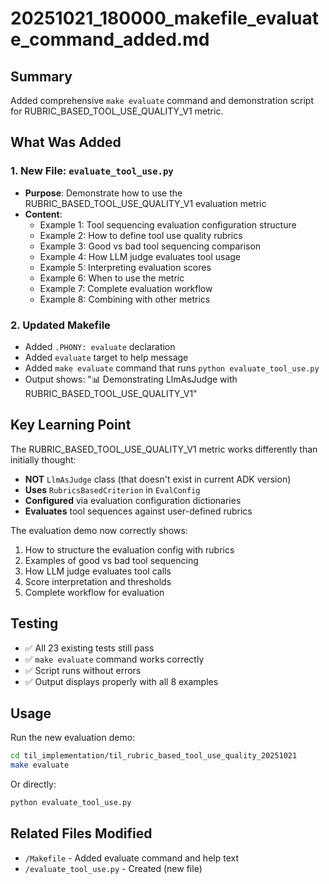 # 20251021_180000_makefile_evaluate_command_added.md

## Summary
Added comprehensive `make evaluate` command and demonstration script for RUBRIC_BASED_TOOL_USE_QUALITY_V1 metric.

## What Was Added

### 1. New File: `evaluate_tool_use.py`
- **Purpose**: Demonstrate how to use the RUBRIC_BASED_TOOL_USE_QUALITY_V1 evaluation metric
- **Content**: 
  - Example 1: Tool sequencing evaluation configuration structure
  - Example 2: How to define tool use quality rubrics
  - Example 3: Good vs bad tool sequencing comparison
  - Example 4: How LLM judge evaluates tool usage
  - Example 5: Interpreting evaluation scores
  - Example 6: When to use the metric
  - Example 7: Complete evaluation workflow
  - Example 8: Combining with other metrics

### 2. Updated Makefile
- Added `.PHONY: evaluate` declaration
- Added `evaluate` target to help message
- Added `make evaluate` command that runs `python evaluate_tool_use.py`
- Output shows: "📊 Demonstrating LlmAsJudge with RUBRIC_BASED_TOOL_USE_QUALITY_V1"

## Key Learning Point

The RUBRIC_BASED_TOOL_USE_QUALITY_V1 metric works differently than initially thought:
- **NOT** `LlmAsJudge` class (that doesn't exist in current ADK version)
- **Uses** `RubricsBasedCriterion` in `EvalConfig` 
- **Configured** via evaluation configuration dictionaries
- **Evaluates** tool sequences against user-defined rubrics

The evaluation demo now correctly shows:
1. How to structure the evaluation config with rubrics
2. Examples of good vs bad tool sequencing
3. How LLM judge evaluates tool calls
4. Score interpretation and thresholds
5. Complete workflow for evaluation

## Testing
- ✅ All 23 existing tests still pass
- ✅ `make evaluate` command works correctly
- ✅ Script runs without errors
- ✅ Output displays properly with all 8 examples

## Usage

Run the new evaluation demo:
```bash
cd til_implementation/til_rubric_based_tool_use_quality_20251021
make evaluate
```

Or directly:
```bash
python evaluate_tool_use.py
```

## Related Files Modified
- `/Makefile` - Added evaluate command and help text
- `/evaluate_tool_use.py` - Created (new file)
